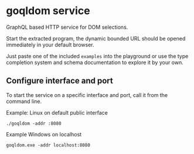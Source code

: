 # goqldom service

GraphQL based HTTP service for DOM selections.

Start the extracted program, the dynamic bounded URL should be opened immediately in your default browser.

Just paste one of the included `examples` into the playground
or use the type completion system and schema documentation to explore it by your own.

## Configure interface and port

To start the service on a specific interface and port, call it from the command line.

Example: Linux on default public interface

```shell
./goqldom -addr :8080
```

Example Windows on localhost

```shell
goqldom.exe -addr localhost:8080
```
